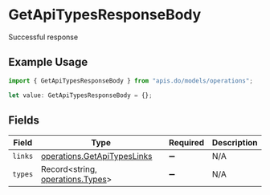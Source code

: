 # GetApiTypesResponseBody

Successful response

## Example Usage

```typescript
import { GetApiTypesResponseBody } from "apis.do/models/operations";

let value: GetApiTypesResponseBody = {};
```

## Fields

| Field                                                                      | Type                                                                       | Required                                                                   | Description                                                                |
| -------------------------------------------------------------------------- | -------------------------------------------------------------------------- | -------------------------------------------------------------------------- | -------------------------------------------------------------------------- |
| `links`                                                                    | [operations.GetApiTypesLinks](../../models/operations/getapitypeslinks.md) | :heavy_minus_sign:                                                         | N/A                                                                        |
| `types`                                                                    | Record<string, [operations.Types](../../models/operations/types.md)>       | :heavy_minus_sign:                                                         | N/A                                                                        |